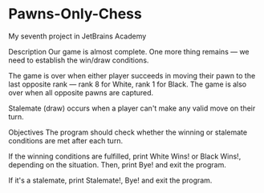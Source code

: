 # Pawns-Only-Chess
My seventh project in JetBrains Academy

Description
Our game is almost complete. One more thing remains — we need to establish the win/draw conditions.

The game is over when either player succeeds in moving their pawn to the last opposite rank — rank 8 for White, rank 1 for Black. The game is also over when all opposite pawns are captured.

Stalemate (draw) occurs when a player can't make any valid move on their turn.

Objectives
The program should check whether the winning or stalemate conditions are met after each turn.

If the winning conditions are fulfilled, print White Wins! or Black Wins!, depending on the situation. Then, print Bye! and exit the program.

If it's a stalemate, print Stalemate!, Bye! and exit the program.
